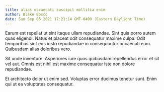 ```yaml
---
title: alias occaecati suscipit mollitia enim
author: Blake Bosco
date: Sun Sep 05 2021 17:21:14 GMT-0400 (Eastern Daylight Time)
---
```

Earum est repellat ut sint itaque ullam repudiandae. Sint quia porro autem quas eligendi. Natus et placeat odit consequatur maxime culpa. Odit temporibus sint eos iusto repudiandae in consequuntur occaecati eum. Quibusdam alias doloribus vero.

 Sit unde inventore. Asperiores iure quos quibusdam repellendus error et sit vel aut. Omnis est nihil est maxime consequatur iste non dolore repudiandae.

 Et architecto dolor ut enim sed. Voluptas error ducimus tenetur sunt. Enim qui ut ea voluptates consequatur.